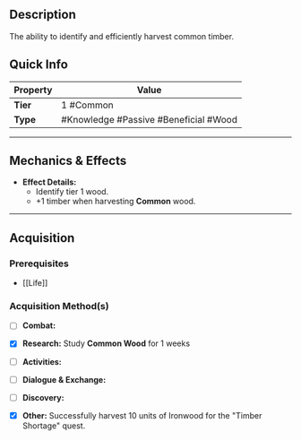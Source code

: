 ## Description
The ability to identify and efficiently harvest common timber.

## Quick Info
| Property | Value                                 |
| -------- | ------------------------------------- |
| **Tier** | 1 #Common                             |
| **Type** | #Knowledge #Passive #Beneficial #Wood |

---

## Mechanics & Effects
- **Effect Details:**
    - Identify tier 1 wood.
    - +1 timber when harvesting **Common** wood.

---

## Acquisition
### Prerequisites
- [[Life]]

### Acquisition Method(s)
- [ ] **Combat:** 
- [x] **Research:** Study **Common Wood** for 1 weeks
- [ ] **Activities:** 
- [ ] **Dialogue & Exchange:** 
- [ ] **Discovery:** 
- [x] **Other:** Successfully harvest 10 units of Ironwood for the "Timber Shortage" quest.

